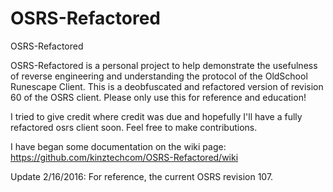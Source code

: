 # OSRS-Refactored
OSRS-Refactored

OSRS-Refactored is a personal project to help demonstrate the usefulness of reverse engineering and understanding the protocol of the OldSchool Runescape Client. 
This is a deobfuscated and refactored version of revision 60 of the OSRS client. Please only use this for reference and education!

I tried to give credit where credit was due and hopefully I'll have a fully refactored osrs client soon. Feel free to make contributions.


I have began some documentation on the wiki page: https://github.com/kinztechcom/OSRS-Refactored/wiki

Update 2/16/2016:
For reference, the current OSRS revision 107.
